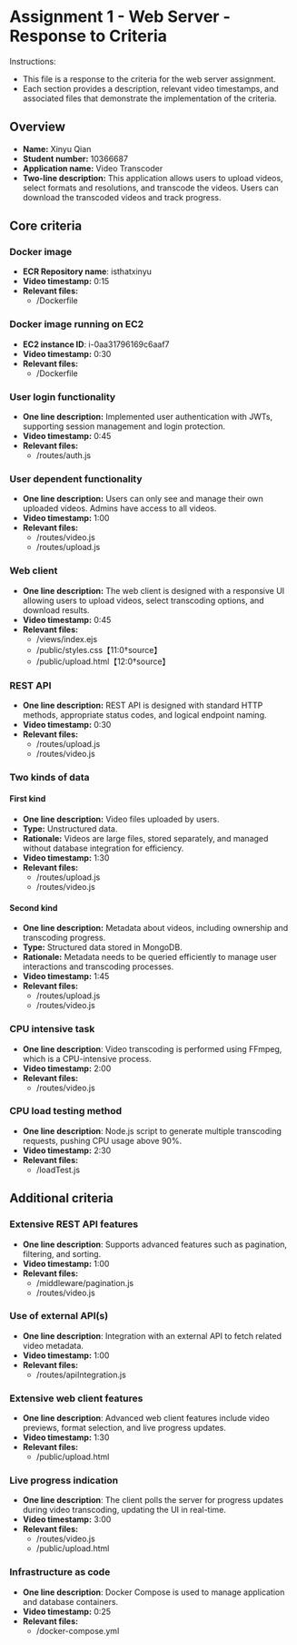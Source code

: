 Assignment 1 - Web Server - Response to Criteria
================================================

Instructions:
- This file is a response to the criteria for the web server assignment.
- Each section provides a description, relevant video timestamps, and associated files that demonstrate the implementation of the criteria.

Overview
------------------------------------------------

- **Name:** Xinyu Qian
- **Student number:** 10366687
- **Application name:** Video Transcoder
- **Two-line description:** This application allows users to upload videos, select formats and resolutions, and transcode the videos. Users can download the transcoded videos and track progress.

Core criteria
------------------------------------------------

### Docker image

- **ECR Repository name**: isthatxinyu
- **Video timestamp:** 0:15
- **Relevant files:**
    - /Dockerfile 

### Docker image running on EC2

- **EC2 instance ID**: i-0aa31796169c6aaf7
- **Video timestamp:** 0:30
- **Relevant files:**
    - /Dockerfile 

### User login functionality

- **One line description:** Implemented user authentication with JWTs, supporting session management and login protection.
- **Video timestamp:** 0:45
- **Relevant files:**
    - /routes/auth.js 

### User dependent functionality

- **One line description:** Users can only see and manage their own uploaded videos. Admins have access to all videos.
- **Video timestamp:** 1:00
- **Relevant files:**
    - /routes/video.js 
    - /routes/upload.js 

### Web client

- **One line description:** The web client is designed with a responsive UI allowing users to upload videos, select transcoding options, and download results.
- **Video timestamp:** 0:45
- **Relevant files:**
    - /views/index.ejs 
    - /public/styles.css【11:0†source】
    - /public/upload.html【12:0†source】

### REST API

- **One line description:** REST API is designed with standard HTTP methods, appropriate status codes, and logical endpoint naming.
- **Video timestamp:** 0:30
- **Relevant files:**
    - /routes/upload.js 
    - /routes/video.js 

### Two kinds of data

#### First kind

- **One line description:** Video files uploaded by users.
- **Type:** Unstructured data.
- **Rationale:** Videos are large files, stored separately, and managed without database integration for efficiency.
- **Video timestamp:** 1:30
- **Relevant files:**
    - /routes/upload.js 
    - /routes/video.js 

#### Second kind

- **One line description:** Metadata about videos, including ownership and transcoding progress.
- **Type:** Structured data stored in MongoDB.
- **Rationale:** Metadata needs to be queried efficiently to manage user interactions and transcoding processes.
- **Video timestamp:** 1:45
- **Relevant files:**
    - /routes/upload.js 
    - /routes/video.js 

### CPU intensive task

- **One line description**: Video transcoding is performed using FFmpeg, which is a CPU-intensive process.
- **Video timestamp:** 2:00
- **Relevant files:**
    - /routes/video.js 

### CPU load testing method

- **One line description**: Node.js script to generate multiple transcoding requests, pushing CPU usage above 90%.
- **Video timestamp:** 2:30
- **Relevant files:**
    - /loadTest.js

Additional criteria
------------------------------------------------

### Extensive REST API features

- **One line description**: Supports advanced features such as pagination, filtering, and sorting.
- **Video timestamp:** 1:00
- **Relevant files:**
    - /middleware/pagination.js
    - /routes/video.js 

### Use of external API(s)

- **One line description**: Integration with an external API to fetch related video metadata.
- **Video timestamp:** 1:00
- **Relevant files:**
    - /routes/apiIntegration.js

### Extensive web client features

- **One line description**: Advanced web client features include video previews, format selection, and live progress updates.
- **Video timestamp:** 1:30
- **Relevant files:**
    - /public/upload.html 

### Live progress indication

- **One line description**: The client polls the server for progress updates during video transcoding, updating the UI in real-time.
- **Video timestamp:** 3:00
- **Relevant files:**
    - /routes/video.js 
    - /public/upload.html 

### Infrastructure as code

- **One line description**: Docker Compose is used to manage application and database containers.
- **Video timestamp:** 0:25
- **Relevant files:**
    - /docker-compose.yml
